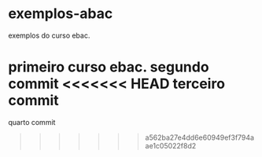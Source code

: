 # exemplos-abac
exemplos do curso ebac.

primeiro curso ebac.
segundo commit
<<<<<<< HEAD
terceiro commit
=======

quarto commit
>>>>>>> a562ba27e4dd6e60949ef3f794aae1c05022f8d2
